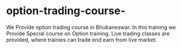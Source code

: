 # option-trading-course-
We Provide option trading course in Bhubaneswar. In this training we Provide Special course on Option training. Live trading classes are provided, where trainies can trade end earn from live market.

